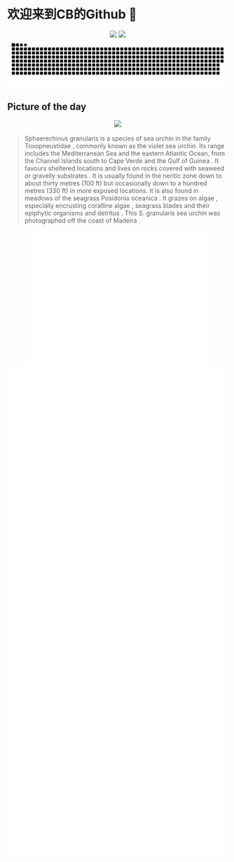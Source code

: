 
# 欢迎来到CB的Github 👋

<div align="center">
  <img height="137px" src="https://github-readme-stats.vercel.app/api?username=SuperCB&show_icons=true&theme=radical" />
  <img height="137px" src="https://github-readme-stats.vercel.app/api/top-langs/?username=SuperCB&hide_title=true&hide_border=true&layout=compact&langs_count=6&text_color=000&icon_color=fff" />
</div>


<div align="center">
    <img src="./contribution-snake/github-contribution-grid-snake.svg" />
</div>



## Picture of the day
<div align="center">
  <img width=400px src="https://upload.wikimedia.org/wikipedia/commons/thumb/3/3a/Erizo_de_mar_viol%C3%A1ceo_%28Sphaerechinus_granularis%29%2C_Madeira%2C_Portugal%2C_2019-05-31%2C_DD_40.jpg/750px-Erizo_de_mar_viol%C3%A1ceo_%28Sphaerechinus_granularis%29%2C_Madeira%2C_Portugal%2C_2019-05-31%2C_DD_40.jpg" />
</div>

>Sphaerechinus granularis  is a  species  of  sea urchin  in the family  Toxopneustidae , commonly known as the violet sea urchin. Its range includes the Mediterranean Sea and the eastern Atlantic Ocean, from the  Channel Islands  south to Cape Verde and the  Gulf of Guinea . It favours sheltered locations and lives on rocks covered  with  seaweed  or gravelly  substrates . It is usually found in the  neritic zone  down to about thirty metres (100 ft) but occasionally down to a hundred metres (330 ft) in more exposed locations. It is also found in meadows of the  seagrass   Posidonia oceanica . It grazes on  algae , especially encrusting  coralline algae , seagrass blades and their  epiphytic  organisms and  detritus . This  S. granularis  sea urchin was photographed off the coast of  Madeira .



<div align="center">
  <img height="300px" src="base_metrics.svg" />
  <img  src="metrics.plugin.calendar.full.svg" />
</div>


<div align="center">
  <img  src="plugin_metrics.svg" /> 
</div>
